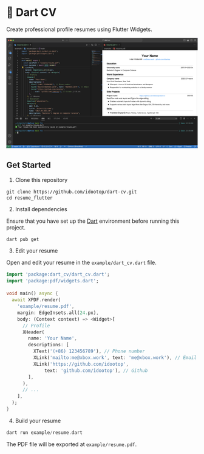 # 🪪 Dart CV

Create professional profile resumes using Flutter Widgets.

![](demo.png)

## Get Started

1. Clone this repository

```shell
git clone https://github.com/idootop/dart-cv.git
cd resume_flutter
```

2. Install dependencies

Ensure that you have set up the [Dart](https://dart.dev/) environment before running this project.

```shell
dart pub get
```

3. Edit your resume

Open and edit your resume in the `example/dart_cv.dart` file.

```dart
import 'package:dart_cv/dart_cv.dart';
import 'package:pdf/widgets.dart';

void main() async {
  await XPDF.render(
    'example/resume.pdf',
    margin: EdgeInsets.all(24.px),
    body: (Context context) => <Widget>[
      // Profile
      XHeader(
        name: 'Your Name',
        descriptions: [
          XText('(+86) 123456789'), // Phone number
          XLink('mailto:me@xbox.work', text: 'me@xbox.work'), // Email
          XLink('https://github.com/idootop',
              text: 'github.com/idootop'), // Github
        ],
      ),
      // ...
    ],
  );
}
```

4. Build your resume

```dart
dart run example/resume.dart
```

The PDF file will be exported at `example/resume.pdf`.

